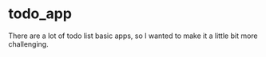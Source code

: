 # todo_app
There are a lot of todo list basic apps, so I wanted to make it a little bit more challenging.
